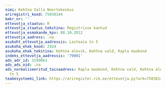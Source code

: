```yaml
---
nimi: Kehtna Valla Noortekeskus
ariregistri_kood: 75038144
kmkr_nr: ''
ettevotja_staatus: R
ettevotja_staatus_tekstina: Registrisse kantud
ettevotja_esmakande_kpv: 08.10.2012
ettevotja_aadress: .na
asukoht_ettevotja_aadressis: Lasteaia tn 5
asukoha_ehak_kood: 2924
asukoha_ehak_tekstina: Kehtna alevik, Kehtna vald, Rapla maakond
indeks_ettevotja_aadressis: '79001'
ads_adr_id: 3199061
ads_ads_oid: .na
ads_normaliseeritud_taisaadress: Rapla maakond, Kehtna vald, Kehtna alevik, Lasteaia
  tn 5
teabesysteemi_link: https://ariregister.rik.ee/ettevotja.py?ark=75038144&ref=rekvisiidid
---
```

